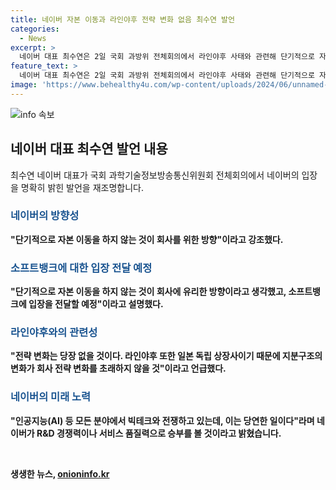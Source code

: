 ```yaml
---
title: 네이버 자본 이동과 라인야후 전략 변화 없음 최수연 발언
categories:
  - News
excerpt: >
  네이버 대표 최수연은 2일 국회 과방위 전체회의에서 라인야후 사태와 관련해 단기적으로 자본 이동을 하지 않는 것이 회사를 위한 방향이라고 강조했다. 이에 대해 네이버는 별다른 입장이나 계획을 밝히지 않았던 것으로 알려졌다. 최 대표는 이에 대해 소프트뱅크에 의견을 전달할 예정이라고 밝혔으며, 네이버의 전략 변화는 당분간 없을 것이라고 설명했다. 또한, 앞으로의 행보가 중요하다며 국민 사용자들에게 더 좋은 서비스를 제공하고 싶다고 전했다.
feature_text: >
  네이버 대표 최수연은 2일 국회 과방위 전체회의에서 라인야후 사태와 관련해 단기적으로 자본 이동을 하지 않는 것이 회사를 위한 방향이라고 강조했다. 이에 대해 네이버는 별다른 입장이나 계획을 밝히지 않았던 것으로 알려졌다. 최 대표는 이에 대해 소프트뱅크에 의견을 전달할 예정이라고 밝혔으며, 네이버의 전략 변화는 당분간 없을 것이라고 설명했다. 또한, 앞으로의 행보가 중요하다며 국민 사용자들에게 더 좋은 서비스를 제공하고 싶다고 전했다.
image: 'https://www.behealthy4u.com/wp-content/uploads/2024/06/unnamed-file.png'
---
```


<p><img src="https://www.behealthy4u.com/wp-content/uploads/2024/06/unnamed-file.png" alt="info 속보" /></p>

<h2 data-ke-size="size26">네이버 대표 최수연 발언 내용</h2>

<p data-ke-size="size16">최수연 네이버 대표가 국회 과학기술정보방송통신위원회 전체회의에서 네이버의 입장을 명확히 밝힌 발언을 재조명합니다.</p>

<h3><b><span style="color: #1a5490;">네이버의 방향성</span><b></h3>

<p data-ke-size="size16">"단기적으로 자본 이동을 하지 않는 것이 회사를 위한 방향"이라고 강조했다.</p>

<h3><b><span style="color: #1a5490;">소프트뱅크에 대한 입장 전달 예정</span><b></h3>

<p data-ke-size="size16">"단기적으로 자본 이동을 하지 않는 것이 회사에 유리한 방향이라고 생각했고, 소프트뱅크에 입장을 전달할 예정"이라고 설명했다.</p>

<h3><b><span style="color: #1a5490;">라인야후와의 관련성</span><b></h3>

<p data-ke-size="size16">"전략 변화는 당장 없을 것이다. 라인야후 또한 일본 독립 상장사이기 때문에 지분구조의 변화가 회사 전략 변화를 초래하지 않을 것"이라고 언급했다.</p>

<h3><b><span style="color: #1a5490;">네이버의 미래 노력</span><b></h3>

<p data-ke-size="size16">"인공지능(AI) 등 모든 분야에서 빅테크와 전쟁하고 있는데, 이는 당연한 일이다"라며 네이버가 R&D 경쟁력이나 서비스 품질력으로 승부를 볼 것이라고 밝혔습니다.</p>

<p data-ke-size="size16">&nbsp;</p>
생생한 뉴스, <a href="https://onioninfo.kr" rel="dofollow">onioninfo.kr</a>


